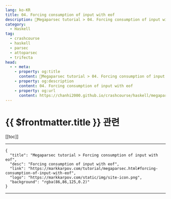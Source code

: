 ```yaml
---
lang: ko-KR
title: 04. Forcing consumption of input with eof
description: 🐑Megaparsec tutorial > 04. Forcing consumption of input with eof
category:
  - Haskell
tag: 
  - crashcourse
  - haskell
  - parsec
  - attoparsec
  - trifecta
head:
  - - meta:
    - property: og:title
      content: 🐑Megaparsec tutorial > 04. Forcing consumption of input with eof
    - property: og:description
      content: 04. Forcing consumption of input with eof
    - property: og:url
      content: https://chanhi2000.github.io/crashcourse/haskell/megaparsec/04.html
---
```


# {{ $frontmatter.title }} 관련

[[toc]]

---

```component VPCard
{
  "title": "Megaparsec tutorial > Forcing consumption of input with eof",
  "desc": "Forcing consumption of input with eof",
  "link": "https://markkarpov.com/tutorial/megaparsec.html#forcing-consumption-of-input-with-eof",
  "logo": "https://markkarpov.com/static/img/site-icon.png",
  "background": "rgba(86,86,125,0.2)"
}
```

---
